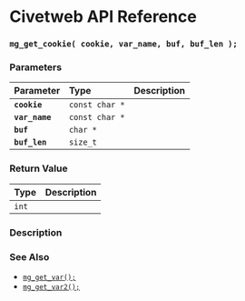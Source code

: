# Civetweb API Reference

### `mg_get_cookie( cookie, var_name, buf, buf_len );`

### Parameters

| Parameter | Type | Description |
| :--- | :--- | :--- |
|**`cookie`**|`const char *`||
|**`var_name`**|`const char *`||
|**`buf`**|`char *`||
|**`buf_len`**|`size_t`||

### Return Value

| Type | Description |
| :--- | :--- |
|`int`||

### Description

### See Also

* [`mg_get_var();`](mg_get_var.md)
* [`mg_get_var2();`](mg_get_var2.md)

